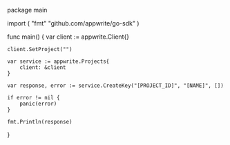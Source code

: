 package main

import (
    "fmt"
    "github.com/appwrite/go-sdk"
)

func main() {
    var client := appwrite.Client{}

    client.SetProject("")

    var service := appwrite.Projects{
        client: &client
    }

    var response, error := service.CreateKey("[PROJECT_ID]", "[NAME]", [])

    if error != nil {
        panic(error)
    }

    fmt.Println(response)
}
